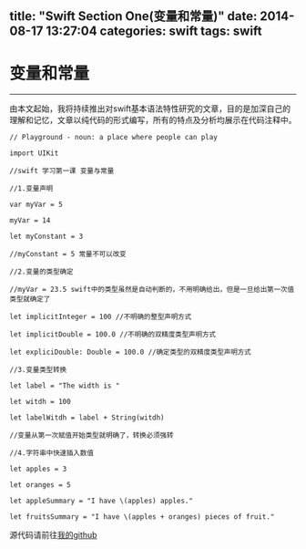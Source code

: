 title: "Swift Section One(变量和常量)" 
date: 2014-08-17 13:27:04 
categories: swift 
tags: swift 
---

# 变量和常量
---

由本文起始，我将持续推出对swift基本语法特性研究的文章，目的是加深自己的理解和记忆，文章以纯代码的形式编写，所有的特点及分析均展示在代码注释中。

<!-- more -->

    // Playground - noun: a place where people can play

    import UIKit

    //swift 学习第一课 变量与常量

    //1.变量声明

    var myVar = 5

    myVar = 14

    let myConstant = 3

    //myConstant = 5 常量不可以改变

    //2.变量的类型确定

    //myVar = 23.5 swift中的类型虽然是自动判断的，不用明确给出，但是一旦给出第一次值类型就确定了

    let implicitInteger = 100 //不明确的整型声明方式

    let implicitDouble = 100.0 //不明确的双精度类型声明方式

    let expliciDouble: Double = 100.0 //确定类型的双精度类型声明方式

    //3.变量类型转换

    let label = "The width is "

    let witdh = 100

    let labelWitdh = label + String(witdh)

    //变量从第一次赋值开始类型就明确了，转换必须强转

    //4.字符串中快速插入数值

    let apples = 3

    let oranges = 5

    let appleSummary = "I have \(apples) apples."

    let fruitsSummary = "I have \(apples + oranges) pieces of fruit."

源代码请前往[我的github][1]

[1]:https://github.com/bb-coder/swift_Session